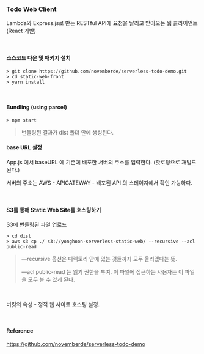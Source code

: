 ### Todo Web Client

Lambda와 Express.js로 만든 RESTful API에 요청을 날리고 받아오는 웹 클라이언트 (React 기반)

<br>

#### 소스코드 다운 및 패키지 설치

```
> git clone https://github.com/novemberde/serverless-todo-demo.git
> cd static-web-front
> yarn install
```

<br>

#### Bundling (using parcel)

```
> npm start
```

> 번들링된 결과가 dist 폴더 안에 생성된다.

#### base URL 설정

App.js 에서 baseURL 에 기존에 배포한 서버의 주소를 입력한다. (핫로딩으로 재빌드 된다.)

서버의 주소는 AWS - APIGATEWAY - 배포된 API 의 스테이지에서 확인 가능하다.

<br>

#### S3를 통해 Static Web Site를 호스팅하기

S3에 번들링된 파일 업로드

```
> cd dist
> aws s3 cp ./ s3://yonghoon-serverless-static-web/ --recursive --acl public-read
```

> —recursive 옵션은 디렉토리 안에 있는 것들까지 모두 올리겠다는 뜻.
>
> —acl public-read 는 읽기 권한을 부여. 이 파일에 접근하는 사용자는 이 파일을 모두 볼 수 있게 된다.

<br>

버킷의 속성 - 정적 웹 사이트 호스팅 설정.

<br>

#### Reference

<https://github.com/novemberde/serverless-todo-demo>